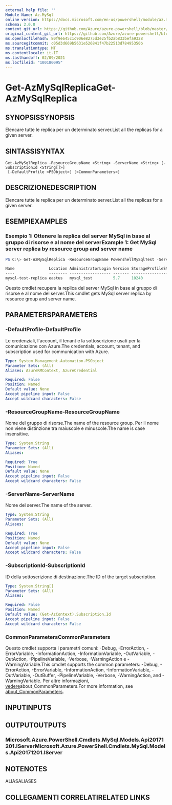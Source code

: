 ```yaml
---
external help file: ''
Module Name: Az.MySql
online version: https://docs.microsoft.com/en-us/powershell/module/az.mysql/get-azmysqlreplica
schema: 2.0.0
content_git_url: https://github.com/Azure/azure-powershell/blob/master/src/MySql/help/Get-AzMySqlReplica.md
original_content_git_url: https://github.com/Azure/azure-powershell/blob/master/src/MySql/help/Get-AzMySqlReplica.md
ms.openlocfilehash: 80f9e645c1c906e8275d3e25fb2ab833befa9328
ms.sourcegitcommit: c05d3d669b5631e526841f47b22513d78495350b
ms.translationtype: MT
ms.contentlocale: it-IT
ms.lasthandoff: 02/09/2021
ms.locfileid: "100180095"
---
```

# <span data-ttu-id="351b7-101">Get-AzMySqlReplica</span><span class="sxs-lookup"><span data-stu-id="351b7-101">Get-AzMySqlReplica</span></span>

## <span data-ttu-id="351b7-102">SYNOPSIS</span><span class="sxs-lookup"><span data-stu-id="351b7-102">SYNOPSIS</span></span>
<span data-ttu-id="351b7-103">Elencare tutte le replica per un determinato server.</span><span class="sxs-lookup"><span data-stu-id="351b7-103">List all the replicas for a given server.</span></span>

## <span data-ttu-id="351b7-104">SINTASSI</span><span class="sxs-lookup"><span data-stu-id="351b7-104">SYNTAX</span></span>

```
Get-AzMySqlReplica -ResourceGroupName <String> -ServerName <String> [-SubscriptionId <String[]>]
 [-DefaultProfile <PSObject>] [<CommonParameters>]
```

## <span data-ttu-id="351b7-105">DESCRIZIONE</span><span class="sxs-lookup"><span data-stu-id="351b7-105">DESCRIPTION</span></span>
<span data-ttu-id="351b7-106">Elencare tutte le replica per un determinato server.</span><span class="sxs-lookup"><span data-stu-id="351b7-106">List all the replicas for a given server.</span></span>

## <span data-ttu-id="351b7-107">ESEMPI</span><span class="sxs-lookup"><span data-stu-id="351b7-107">EXAMPLES</span></span>

### <span data-ttu-id="351b7-108">Esempio 1: Ottenere la replica del server MySql in base al gruppo di risorse e al nome del server</span><span class="sxs-lookup"><span data-stu-id="351b7-108">Example 1: Get MySql server replica by resource group and server name</span></span>
```powershell
PS C:\> Get-AzMySqlReplica -ResourceGroupName PowershellMySqlTest -ServerName mysql-test

Name               Location AdministratorLogin Version StorageProfileStorageMb SkuName   SkuTier        SslEnforcement
----               -------- ------------------ ------- ----------------------- -------   -------        --------------
mysql-test-replica eastus   mysql_test         5.7     10240                   GP_Gen5_4 GeneralPurpose Disabled
```

<span data-ttu-id="351b7-109">Questo cmdlet recupera la replica del server MySql in base al gruppo di risorse e al nome del server.</span><span class="sxs-lookup"><span data-stu-id="351b7-109">This cmdlet gets MySql server replica by resource group and server name.</span></span>

## <span data-ttu-id="351b7-110">PARAMETERS</span><span class="sxs-lookup"><span data-stu-id="351b7-110">PARAMETERS</span></span>

### <span data-ttu-id="351b7-111">-DefaultProfile</span><span class="sxs-lookup"><span data-stu-id="351b7-111">-DefaultProfile</span></span>
<span data-ttu-id="351b7-112">Le credenziali, l'account, il tenant e la sottoscrizione usati per la comunicazione con Azure.</span><span class="sxs-lookup"><span data-stu-id="351b7-112">The credentials, account, tenant, and subscription used for communication with Azure.</span></span>

```yaml
Type: System.Management.Automation.PSObject
Parameter Sets: (All)
Aliases: AzureRMContext, AzureCredential

Required: False
Position: Named
Default value: None
Accept pipeline input: False
Accept wildcard characters: False
```

### <span data-ttu-id="351b7-113">-ResourceGroupName</span><span class="sxs-lookup"><span data-stu-id="351b7-113">-ResourceGroupName</span></span>
<span data-ttu-id="351b7-114">Nome del gruppo di risorse.</span><span class="sxs-lookup"><span data-stu-id="351b7-114">The name of the resource group.</span></span>
<span data-ttu-id="351b7-115">Per il nome non viene distinzione tra maiuscole e minuscole.</span><span class="sxs-lookup"><span data-stu-id="351b7-115">The name is case insensitive.</span></span>

```yaml
Type: System.String
Parameter Sets: (All)
Aliases:

Required: True
Position: Named
Default value: None
Accept pipeline input: False
Accept wildcard characters: False
```

### <span data-ttu-id="351b7-116">-ServerName</span><span class="sxs-lookup"><span data-stu-id="351b7-116">-ServerName</span></span>
<span data-ttu-id="351b7-117">Nome del server.</span><span class="sxs-lookup"><span data-stu-id="351b7-117">The name of the server.</span></span>

```yaml
Type: System.String
Parameter Sets: (All)
Aliases:

Required: True
Position: Named
Default value: None
Accept pipeline input: False
Accept wildcard characters: False
```

### <span data-ttu-id="351b7-118">-SubscriptionId</span><span class="sxs-lookup"><span data-stu-id="351b7-118">-SubscriptionId</span></span>
<span data-ttu-id="351b7-119">ID della sottoscrizione di destinazione.</span><span class="sxs-lookup"><span data-stu-id="351b7-119">The ID of the target subscription.</span></span>

```yaml
Type: System.String[]
Parameter Sets: (All)
Aliases:

Required: False
Position: Named
Default value: (Get-AzContext).Subscription.Id
Accept pipeline input: False
Accept wildcard characters: False
```

### <span data-ttu-id="351b7-120">CommonParameters</span><span class="sxs-lookup"><span data-stu-id="351b7-120">CommonParameters</span></span>
<span data-ttu-id="351b7-121">Questo cmdlet supporta i parametri comuni: -Debug, -ErrorAction, -ErrorVariable, -InformationAction, -InformationVariable, -OutVariable, -OutAction, -PipelineVariable, -Verbose, -WarningAction e -WarningVariable.</span><span class="sxs-lookup"><span data-stu-id="351b7-121">This cmdlet supports the common parameters: -Debug, -ErrorAction, -ErrorVariable, -InformationAction, -InformationVariable, -OutVariable, -OutBuffer, -PipelineVariable, -Verbose, -WarningAction, and -WarningVariable.</span></span> <span data-ttu-id="351b7-122">Per altre informazioni, [vedere](http://go.microsoft.com/fwlink/?LinkID=113216)about_CommonParameters.</span><span class="sxs-lookup"><span data-stu-id="351b7-122">For more information, see [about_CommonParameters](http://go.microsoft.com/fwlink/?LinkID=113216).</span></span>

## <span data-ttu-id="351b7-123">INPUT</span><span class="sxs-lookup"><span data-stu-id="351b7-123">INPUTS</span></span>

## <span data-ttu-id="351b7-124">OUTPUT</span><span class="sxs-lookup"><span data-stu-id="351b7-124">OUTPUTS</span></span>

### <span data-ttu-id="351b7-125">Microsoft.Azure.PowerShell.Cmdlets.MySql.Models.Api20171201.IServer</span><span class="sxs-lookup"><span data-stu-id="351b7-125">Microsoft.Azure.PowerShell.Cmdlets.MySql.Models.Api20171201.IServer</span></span>

## <span data-ttu-id="351b7-126">NOTE</span><span class="sxs-lookup"><span data-stu-id="351b7-126">NOTES</span></span>

<span data-ttu-id="351b7-127">ALIAS</span><span class="sxs-lookup"><span data-stu-id="351b7-127">ALIASES</span></span>

## <span data-ttu-id="351b7-128">COLLEGAMENTI CORRELATI</span><span class="sxs-lookup"><span data-stu-id="351b7-128">RELATED LINKS</span></span>

